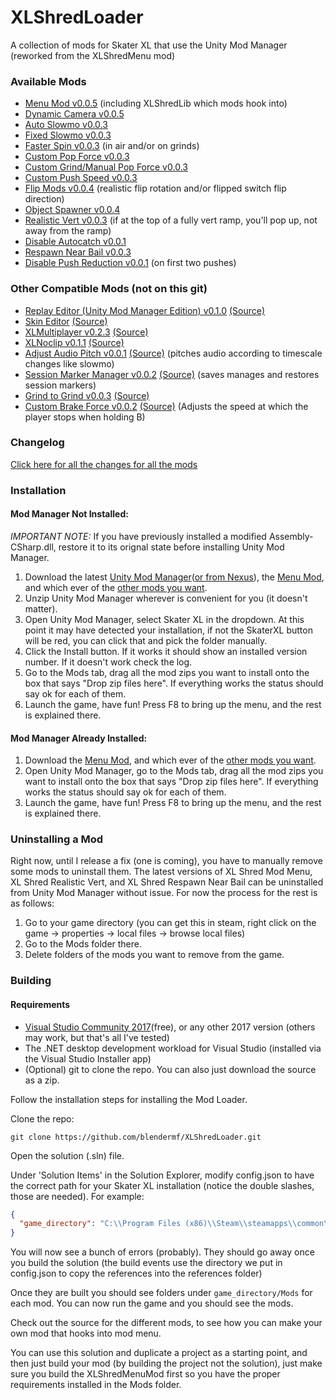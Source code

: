 # XLShredLoader

A collection of mods for Skater XL that use the Unity Mod Manager (reworked from the XLShredMenu mod)

### Available Mods
- [Menu Mod v0.0.5](https://github.com/blendermf/XLShredLoader/releases/download/menu-mod-0.0.5/XLShredMenuMod-0.0.5.zip) (including XLShredLib which mods hook into)
- [Dynamic Camera v0.0.5](https://github.com/blendermf/XLShredLoader/releases/download/dynamic-camera-0.0.5/XLShredDynamicCamera-0.0.5.zip)
- [Auto Slowmo v0.0.3](https://github.com/blendermf/XLShredLoader/releases/download/menu-mod-0.0.4/XLShredAutoSlowmo-0.0.3.zip)
- [Fixed Slowmo v0.0.3](https://github.com/blendermf/XLShredLoader/releases/download/menu-mod-0.0.4/XLShredFixedSlowmo-0.0.3.zip)
- [Faster Spin v0.0.3](https://github.com/blendermf/XLShredLoader/releases/download/menu-mod-0.0.4/XLShredFasterSpin-0.0.3.zip) (in air and/or on grinds)
- [Custom Pop Force v0.0.3](https://github.com/blendermf/XLShredLoader/releases/download/menu-mod-0.0.4/XLShredPopForce-0.0.3.zip)
- [Custom Grind/Manual Pop Force v0.0.3](https://github.com/blendermf/XLShredLoader/releases/download/menu-mod-0.0.4/XLShredCustomGrindManualPop-0.0.3.zip)
- [Custom Push Speed v0.0.3](https://github.com/blendermf/XLShredLoader/releases/download/menu-mod-0.0.4/XLShredPushSpeed-0.0.3.zip)
- [Flip Mods v0.0.4](https://github.com/blendermf/XLShredLoader/releases/download/menu-mod-0.0.4/XLShredFlipMods-0.0.4.zip) (realistic flip rotation and/or flipped switch flip direction)
- [Object Spawner v0.0.4](https://github.com/blendermf/XLShredLoader/releases/download/object-spawner-0.0.4/XLShredObjectSpawner-0.0.4.zip)
- [Realistic Vert v0.0.3](https://github.com/blendermf/XLShredLoader/releases/download/realistic-vert-0.0.3/XLShredRealisticVert-0.0.3.zip) (if at the top of a fully vert ramp, you'll pop up, not away from the ramp)
- [Disable Autocatch v0.0.1](https://github.com/blendermf/XLShredLoader/releases/download/menu-mod-0.0.4/XLShredDisableAutocatch-0.0.1.zip)
- [Respawn Near Bail v0.0.3](https://github.com/blendermf/XLShredLoader/releases/download/respawn-near-bail-0.0.3/XLShredRespawnNearBail-0.0.3.zip)
- [Disable Push Reduction v0.0.1](https://github.com/blendermf/XLShredLoader/releases/download/disable-push-reduction-0.0.1/XLShredDisablePushReduction-0.0.1.zip) (on first two pushes)

### Other Compatible Mods (not on this git)
- [Replay Editor (Unity Mod Manager Edition) v0.1.0](https://github.com/DanielKIWI/SkaterXL-Modding/releases/tag/XLShredReplayEditor-v0.1.0) [(Source)](https://github.com/DanielKIWI/SkaterXL-Modding/tree/XLShredReplayEditor-v0.1.0/XLShredMods/XLShredReplayEditor)
- [Skin Editor](https://github.com/Azahet/SkaterXL_Modding/releases/) [(Source)](https://github.com/Azahet/SkaterXL_Modding)
- [XLMultiplayer v0.2.3](https://github.com/silentbaws/XLMultiplayer/releases) [(Source)](https://github.com/silentbaws/XLMultiplayer)
- [XLNoclip v0.1.1](https://github.com/silentbaws/XLNoclip/releases/) [(Source)](https://github.com/silentbaws/XLNoclip)
- [Adjust Audio Pitch v0.0.1](https://github.com/DanielKIWI/SkaterXL-Modding/releases/tag/XLShredAdjustAudioPitch-0.0.1) [(Source)](https://github.com/DanielKIWI/SkaterXL-Modding/tree/XLShredAdjustAudioPitch-0.0.1/XLShredMods/XLShredAdjustAudioPitch) (pitches audio according to timescale changes like slowmo)
- [Session Marker Manager v0.0.2](https://github.com/DanielKIWI/SkaterXL-Modding/releases/tag/XLShredSessionMarkerManager-0.0.2) [(Source)](https://github.com/DanielKIWI/SkaterXL-Modding/tree/XLShredSessionMarkerManager-0.0.2/XLShredMods/XLShredSessionMarkerManager) (saves manages and restores session markers)
- [Grind to Grind v0.0.3](https://github.com/DanielKIWI/SkaterXL-Modding/releases/tag/XLShredGrindToGrind-v0.0.3) [(Source)](https://github.com/DanielKIWI/SkaterXL-Modding/tree/XLShredGrindToGrind-v0.0.3/XLShredMods/XLShredGrindToGrind)
- [Custom Brake Force v0.0.2](https://github.com/brandon-barker/skaterxl-modding/releases/tag/XLShredBrakeForce-0.0.2) [(Source)](https://github.com/brandon-barker/skaterxl-modding/tree/master/XLShredMods/XLShredBrakeForce) (Adjusts the speed at which the player stops when holding B)

### Changelog

[Click here for all the changes for all the mods](https://github.com/blendermf/XLShredLoader/blob/master/CHANGELOG.md)

### Installation

#### Mod Manager Not Installed:

*IMPORTANT NOTE:* If you have previously installed a modified Assembly-CSharp.dll, restore it to its orignal state before installing Unity Mod Manager.

1. Download the latest [Unity Mod Manager](https://www.dropbox.com/s/wz8x8e4onjdfdbm/UnityModManager.zip?dl=1)([or from Nexus](https://www.nexusmods.com/site/mods/21/)), the [Menu Mod](https://github.com/blendermf/XLShredLoader/releases/download/menu-mod-0.0.5/XLShredMenuMod-0.0.5.zip), and which ever of the [other mods you want](https://github.com/blendermf/XLShredLoader#available-mods).
2. Unzip Unity Mod Manager wherever is convenient for you (it doesn't matter).
3. Open Unity Mod Manager, select Skater XL in the dropdown. At this point it may have detected your installation, if not the SkaterXL button will be red, you can click that and pick the folder manually.
4. Click the Install button. If it works it should show an installed version number. If it doesn't work check the log.
5. Go to the Mods tab, drag all the mod zips you want to install onto the box that says "Drop zip files here". If everything works the status should say ok for each of them.
6. Launch the game, have fun! Press F8 to bring up the menu, and the rest is explained there.

#### Mod Manager Already Installed:

1. Download the [Menu Mod](https://github.com/blendermf/XLShredLoader/releases/download/menu-mod-0.0.5/XLShredMenuMod-0.0.5.zip), and which ever of the [other mods you want](https://github.com/blendermf/XLShredLoader#available-mods).
2. Open Unity Mod Manager, go to the Mods tab, drag all the mod zips you want to install onto the box that says "Drop zip files here". If everything works the status should say ok for each of them.
3. Launch the game, have fun! Press F8 to bring up the menu, and the rest is explained there.

### Uninstalling a Mod

Right now, until I release a fix (one is coming), you have to manually remove some mods to uninstall them. The latest versions of XL Shred Mod Menu, XL Shred Realistic Vert, and XL Shred Respawn Near Bail can be uninstalled from Unity Mod Manager without issue. For now the process for the rest is as follows:
1. Go to your game directory (you can get this in steam, right click on the game -> properties -> local files -> browse local files)
2. Go to the Mods folder there.
3. Delete folders of the mods you want to remove from the game.

### Building

#### Requirements

- [Visual Studio Community 2017](https://visualstudio.microsoft.com/vs/community/)(free), or any other 2017 version (others may work, but that's all I've tested)
- The .NET desktop development workload for Visual Studio (installed via the Visual Studio Installer app)
- (Optional) git to clone the repo. You can also just download the source as a zip.

Follow the installation steps for installing the Mod Loader.

Clone the repo:

```
git clone https://github.com/blendermf/XLShredLoader.git
```

Open the solution (.sln) file.

Under 'Solution Items' in the Solution Explorer, modify config.json to have the correct path for your Skater XL installation (notice the double slashes, those are needed). For example:

```json
{
  "game_directory": "C:\\Program Files (x86)\\Steam\\steamapps\\common\\Skater XL"
}
```

You will now see a bunch of errors (probably). They should go away once you build the solution (the build events use the directory we put in config.json to copy the references into the references folder)

Once they are built you should see folders under `game_directory/Mods` for each mod. You can now run the game and you should see the mods.

Check out the source for the different mods, to see how you can make your own mod that hooks into mod menu.

You can use this solution and duplicate a project as a starting point, and then just build your mod (by building the project not the solution), just make sure you build the XLShredMenuMod first so you have the proper requirements installed in the Mods folder.
